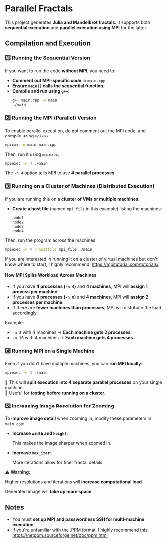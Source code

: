# Parallel Fractals

This project generates **Julia and Mandelbrot fractals**. It supports both **sequential execution** and **parallel execution using MPI** for the latter.

## Compilation and Execution

### 1️⃣ Running the **Sequential Version**
If you want to run the code **without MPI**, you need to:
- **Comment out MPI-specific code** in `main.cpp`.
- **Ensure `main()` calls the sequential function**.
- **Compile and run using `g++`**:
  ```sh
  g++ main.cpp -o main
  ./main
  ```

### 2️⃣ Running the **MPI (Parallel) Version**
To enable parallel execution, do not comment out the MPI code, and compile using `mpicxx`:
  ```sh
  mpicxx -o main main.cpp
  ```
Then, run it using `mpiexec`:
  ```sh
  mpiexec -n 4 ./main
  ```
The `-n 4` option tells MPI to use **4 parallel processes**.

### 3️⃣ Running on a **Cluster of Machines (Distributed Execution)**
If you are running this on a **cluster of VMs or multiple machines**:
- **Create a host file** (named `mpi_file` in this example) listing the machines:
  ```
  node1
  node2
  node3
  node4
  ```
Then, run the program across the machines:
  ```sh
  mpiexec -n 4 --hostfile mpi_file ./main
  ```
 If you are interested in running it on a cluster of virtual machines but don't know where to start, I highly recommend: https://mpitutorial.com/tutorials/

#### **How MPI Splits Workload Across Machines**
- If you have **4 processes (`-n 4`)** and **4 machines**, MPI will **assign 1 process per machine**.
- If you have **8 processes (`-n 8`)** and **4 machines**, MPI will **assign 2 processes per machine**.
- If there are **fewer machines than processes**, MPI will distribute the load accordingly.

Example:
- `-n 8` with 4 machines → **Each machine gets 2 processes**.
- `-n 16` with 4 machines → **Each machine gets 4 processes**.

### 4️⃣ Running **MPI on a Single Machine**
Even if you don’t have multiple machines, you can **run MPI locally**:
  ```sh
  mpiexec -n 4 ./main
  ```
🔹 This will **split execution into 4 separate parallel processes** on your single machine.  
🔹 Useful for **testing before running on a cluster**.

### 5️⃣ **Increasing Image Resolution for Zooming**
To **improve image detail** when zooming in, modify these parameters in `main.cpp`:

- **Increase `width` and `height`**:
  
  This makes the image sharper when zoomed in.

- **Increase `max_iter`**:
 
  More iterations allow for finer fractal details.

⚠️ **Warning:**  

  Higher resolutions and iterations will **increase computational load**

  Generated image will **take up more space**

## Notes
- You must **set up MPI and passwordless SSH for multi-machine execution**.
- If you're unfamiliar with the .PPM format, I highly recommend this: https://netpbm.sourceforge.net/doc/ppm.html
